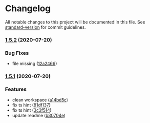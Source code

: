 # Changelog

All notable changes to this project will be documented in this file. See [standard-version](https://github.com/conventional-changelog/standard-version) for commit guidelines.

### [1.5.2](https://github.com/chym123/skryu-timeline/compare/v1.5.1...v1.5.2) (2020-07-20)

### Bug Fixes

- file missing ([12a2466](https://github.com/chym123/skryu-timeline/commit/12a2466cff9796e47e9fa039d267eb693159767b))

### [1.5.1](https://github.com/chym123/skryu-timeline/compare/v1.3.0...v1.5.1) (2020-07-20)

### Features

- clean workspace ([a14bd5c](https://github.com/chym123/skryu-timeline/commit/a14bd5cbcb810e5877c9973b16dc6026c97ab2e9))
- fix ts hint ([81df137](https://github.com/chym123/skryu-timeline/commit/81df1372ab8df6229d8ea4da6acd0bd8e458124a))
- fix ts hint ([3c3f514](https://github.com/chym123/skryu-timeline/commit/3c3f51452ebe43ff383facbf752132b9ecb58b04))
- update readme ([b30704e](https://github.com/chym123/skryu-timeline/commit/b30704eb271c3c28f5d9ac3bf7265eceb57a7b40))
